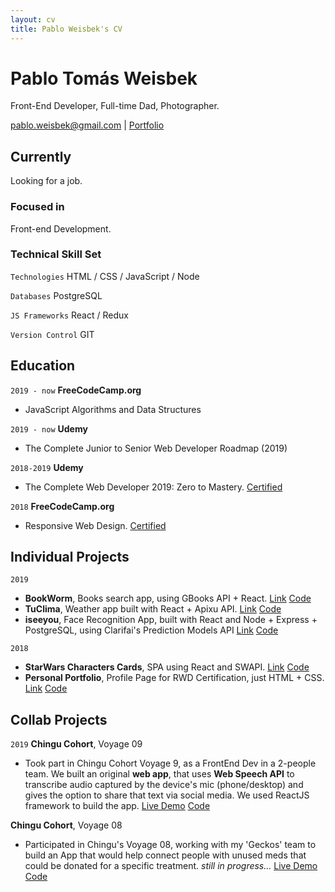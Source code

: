 ```yaml
---
layout: cv
title: Pablo Weisbek's CV
---
```

# Pablo Tomás Weisbek
Front-End Developer, Full-time Dad, Photographer.

<div id="webaddress">
<a href="pablo.weisbek@gmail.com">pablo.weisbek@gmail.com</a>
| <a href="https://pablowbk.github.io">Portfolio</a>
</div>


## Currently
Looking for a job.

### Focused in
Front-end Development.

### Technical Skill Set

`Technologies`
HTML / CSS / JavaScript / Node

`Databases`
PostgreSQL

`JS Frameworks`
React / Redux

`Version Control`
GIT


## Education

`2019 - now`
__FreeCodeCamp.org__

- JavaScript Algorithms and Data Structures

`2019 - now`
__Udemy__

- The Complete Junior to Senior Web Developer Roadmap (2019)

`2018-2019`
__Udemy__

- The Complete Web Developer 2019: Zero to Mastery. [Certified](https://www.udemy.com/certificate/UC-6YBE78BR/)

`2018`
__FreeCodeCamp.org__

- Responsive Web Design. [Certified](https://www.freecodecamp.org/certification/pablowbk/responsive-web-design)


## Individual Projects

`2019`
* __BookWorm__, Books search app, using GBooks API + React. [Link](https://pablowbk.github.io/bookworm/) [Code](https://github.com/pablowbk/bookworm)
* __TuClima__, Weather app built with React + Apixu API. [Link](https://tuclima.netlify.com) [Code](https://github.com/pablowbk/tuclima)
* __iseeyou__, Face Recognition App, built with React and Node + Express + PostgreSQL, using Clarifai's Prediction Models API [Link](https://iseeyou.netlify.com) [Code](https://github.com/pablowbk/iseeyou)

`2018`
* __StarWars Characters Cards__, SPA using React and SWAPI. [Link](https://pablowbk.github.io/react-swapi-test/) [Code](https://pablowbk.github.io/react-swapi-test/)
* __Personal Portfolio__, Profile Page for RWD Certification, just HTML + CSS. [Link](https://pablowbk.github.io/) [Code](https://pablowbk.github.io/)


## Collab Projects

`2019`
__Chingu Cohort__, Voyage 09

- Took part in Chingu Cohort Voyage 9, as a FrontEnd Dev in a 2-people team. We built an original **web app**, that uses **Web Speech API** to transcribe audio captured by the device's mic (phone/desktop) and gives the option to share that text via social media. We used ReactJS framework to build the app.
[Live Demo](https://chingu-v9-geckos-04.netlify.com/) [Code](https://github.com/pablowbk/v9-geckos-team-04)

__Chingu Cohort__, Voyage 08

- Participated in Chingu's Voyage 08, working with my 'Geckos' team to build an App that would help connect people with unused meds that could be donated for a specific treatment. *still in progress...* 
[Live Demo](https://medshub.netlify.com/) [Code](https://github.com/pablowbk/v8-geckos-team-06)


<!-- ### Footer

Last updated: Nov 2019 -->
